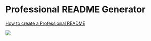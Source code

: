 # Professional README Generator

[How to create a Professional README](https://coding-boot-camp.github.io/full-stack/github/professional-readme-guide)



<img src="https://img.shields.io/github/license/saraoros/readme-generator?style=flat-square" />
